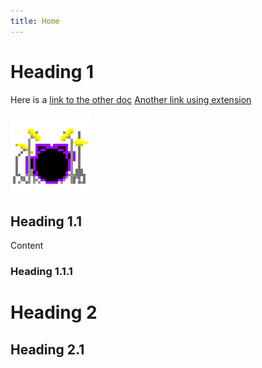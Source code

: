 ```yaml
---
title: Home
---
```


# Heading 1

Here is a [link to the other doc](#second-doc-heading)
[Another link using extension](/second.djot#second-doc-heading)

![image](image.png)

## Heading 1.1

Content

### Heading 1.1.1

# Heading 2

## Heading 2.1
